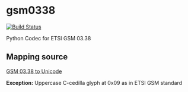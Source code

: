 gsm0338
=======

[![Build Status](https://travis-ci.org/dsch/gsm0338.svg?branch=master)](https://travis-ci.org/dsch/gsm0338)

Python Codec for ETSI GSM 03.38


Mapping source
--------------
[GSM 03.38 to Unicode](ftp://ftp.unicode.org/Public/MAPPINGS/ETSI/GSM0338.TXT)

**Exception:** Uppercase C-cedilla glyph at 0x09 as in ETSI GSM standard  
